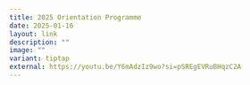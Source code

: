 ```yaml
---
title: 2025 Orientation Programme
date: 2025-01-16
layout: link
description: ""
image: ""
variant: tiptap
external: https://youtu.be/Y6mAdzIz9wo?si=pSREgEVRuBHqzC2A
---
```

